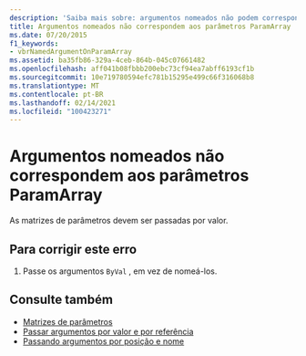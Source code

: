 ```yaml
---
description: 'Saiba mais sobre: argumentos nomeados não podem corresponder a parâmetros ParamArray'
title: Argumentos nomeados não correspondem aos parâmetros ParamArray
ms.date: 07/20/2015
f1_keywords:
- vbrNamedArgumentOnParamArray
ms.assetid: ba35fb86-329a-4ceb-864b-045c07661482
ms.openlocfilehash: aff041b08fbbb200ebc73cf94ea7abff6193cf1b
ms.sourcegitcommit: 10e719780594efc781b15295e499c66f316068b8
ms.translationtype: MT
ms.contentlocale: pt-BR
ms.lasthandoff: 02/14/2021
ms.locfileid: "100423271"
---
```

# <a name="named-arguments-cannot-match-paramarray-parameters"></a>Argumentos nomeados não correspondem aos parâmetros ParamArray

As matrizes de parâmetros devem ser passadas por valor.  
  
## <a name="to-correct-this-error"></a>Para corrigir este erro  
  
1. Passe os argumentos `ByVal` , em vez de nomeá-los.  
  
## <a name="see-also"></a>Consulte também

- [Matrizes de parâmetros](../programming-guide/language-features/procedures/parameter-arrays.md)
- [Passar argumentos por valor e por referência](../programming-guide/language-features/procedures/passing-arguments-by-value-and-by-reference.md)
- [Passando argumentos por posição e nome](../programming-guide/language-features/procedures/passing-arguments-by-position-and-by-name.md)

